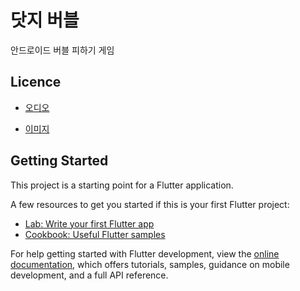 # 닷지 버블

안드로이드 버블 피하기 게임

## Licence

- [오디오](https://github.com/Kwon-Bum-Kyu/dodge_side/blob/main/assets/audio/README.md)

- [이미지](https://github.com/Kwon-Bum-Kyu/dodge_side/blob/main/assets/images/README.md)

## Getting Started

This project is a starting point for a Flutter application.

A few resources to get you started if this is your first Flutter project:

- [Lab: Write your first Flutter app](https://docs.flutter.dev/get-started/codelab)
- [Cookbook: Useful Flutter samples](https://docs.flutter.dev/cookbook)

For help getting started with Flutter development, view the
[online documentation](https://docs.flutter.dev/), which offers tutorials,
samples, guidance on mobile development, and a full API reference.
